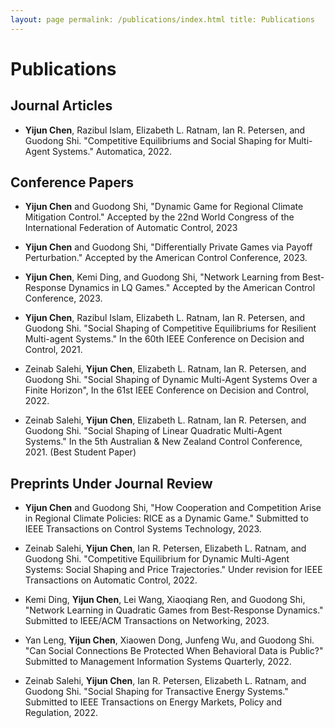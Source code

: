 ```yaml
---
layout: page permalink: /publications/index.html title: Publications
---
```


# Publications

## Journal Articles
- **Yijun Chen**, Razibul Islam, Elizabeth L. Ratnam, Ian R. Petersen, and Guodong Shi. "Competitive Equilibriums and Social Shaping for Multi-Agent Systems." Automatica, 2022.

## Conference Papers
- **Yijun Chen** and Guodong Shi, "Dynamic Game for Regional Climate Mitigation Control." Accepted by the 22nd World Congress of the International Federation of Automatic Control, 2023

- **Yijun Chen** and Guodong Shi, "Differentially Private Games via Payoff Perturbation." Accepted by the American Control Conference, 2023.

- **Yijun Chen**, Kemi Ding, and Guodong Shi, "Network Learning from Best-Response Dynamics in LQ Games." Accepted by the American Control Conference, 2023.

- **Yijun Chen**, Razibul Islam, Elizabeth L. Ratnam, Ian R. Petersen, and Guodong Shi. "Social Shaping of Competitive Equilibriums for Resilient Multi-agent Systems." In the 60th IEEE Conference on Decision and Control, 2021.

- Zeinab Salehi, **Yijun Chen**, Elizabeth L. Ratnam, Ian R. Petersen, and Guodong Shi. "Social Shaping of Dynamic Multi-Agent Systems Over a Finite Horizon", In the 61st IEEE Conference on Decision and Control, 2022.

- Zeinab Salehi, **Yijun Chen**, Elizabeth L. Ratnam, Ian R. Petersen, and Guodong Shi. "Social Shaping of Linear Quadratic Multi-Agent Systems." In the 5th Australian & New Zealand Control Conference, 2021. (Best Student Paper)

## Preprints Under Journal Review
- **Yijun Chen** and Guodong Shi, "How Cooperation and Competition Arise in Regional Climate Policies: RICE as a Dynamic Game." Submitted to IEEE Transactions on Control Systems Technology, 2023.

- Zeinab Salehi, **Yijun Chen**, Ian R. Petersen, Elizabeth L. Ratnam, and Guodong Shi. "Competitive Equilibrium for Dynamic Multi-Agent Systems: Social Shaping and Price Trajectories." Under revision for IEEE Transactions on Automatic Control, 2022.

- Kemi Ding, **Yijun Chen**, Lei Wang, Xiaoqiang Ren, and Guodong Shi, "Network Learning in Quadratic Games from Best-Response Dynamics." Submitted to IEEE/ACM Transactions on Networking, 2023.

- Yan Leng, **Yijun Chen**, Xiaowen Dong, Junfeng Wu, and Guodong Shi. "Can Social Connections Be Protected When Behavioral Data is Public?" Submitted to Management Information Systems Quarterly, 2022.

- Zeinab Salehi, **Yijun Chen**, Ian R. Petersen, Elizabeth L. Ratnam, and Guodong Shi. "Social Shaping for Transactive Energy Systems." Submitted to IEEE Transactions on Energy Markets, Policy and Regulation, 2022.
